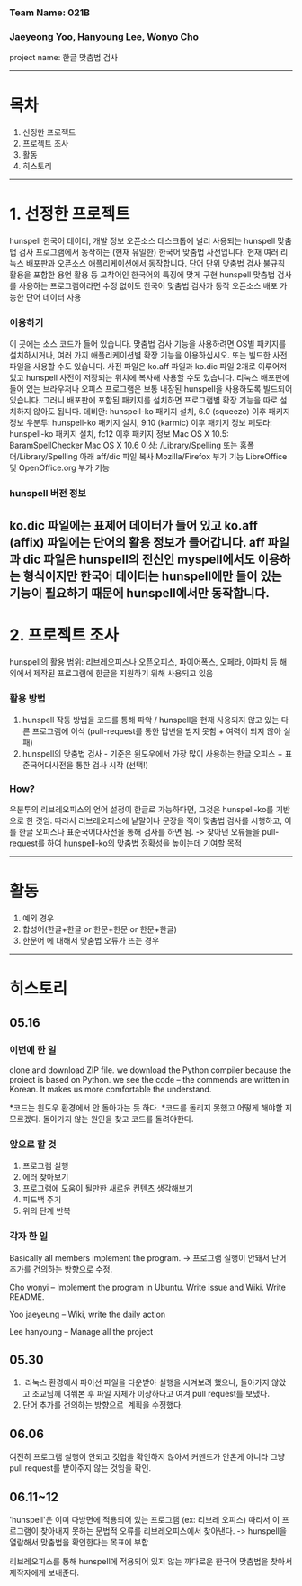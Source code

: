 
### Team Name: 021B
### Jaeyeong Yoo, Hanyoung Lee, Wonyo Cho


project name: 한글 맞춤법 검사






--------------------------------------------
# 목차

1. 선정한 프로젝트
2. 프로젝트 조사
3. 활동
4. 히스토리


--------------------------------------------

# 1. 선정한 프로젝트

hunspell 한국어 데이터, 개발 정보
오픈소스 데스크톱에 널리 사용되는 hunspell 맞춤법 검사 프로그램에서 동작하는 (현재 유일한) 한국어 맞춤법 사전입니다.
현재 여러 리눅스 배포판과 오픈소스 애플리케이션에서 동작합니다.
단어 단위 맞춤법 검사
불규칙 활용을 포함한 용언 활용 등 교착어인 한국어의 특징에 맞게 구현
hunspell 맞춤법 검사를 사용하는 프로그램이라면 수정 없이도 한국어 맞춤법 검사가 동작
오픈소스 배포 가능한 단어 데이터 사용

### 이용하기
이 곳에는 소스 코드가 들어 있습니다. 맞춤법 검사 기능을 사용하려면 OS별 패키지를 설치하시거나, 여러 가지 애플리케이션별 확장 기능을 이용하십시오. 또는 빌드한 사전 파일을 사용할 수도 있습니다.
사전 파일은 ko.aff 파일과 ko.dic 파일 2개로 이루어져 있고 hunspell 사전이 저장되는 위치에 복사해 사용할 수도 있습니다.
리눅스 배포판에 들어 있는 브라우저나 오피스 프로그램은 보통 내장된 hunspell을 사용하도록 빌드되어 있습니다. 그러니 배포판에 포함된 패키지를 설치하면 프로그램별 확장 기능을 따로 설치하지 않아도 됩니다.
데비안: hunspell-ko 패키지 설치, 6.0 (squeeze) 이후 패키지 정보
우분투: hunspell-ko 패키지 설치, 9.10 (karmic) 이후 패키지 정보
페도라: hunspell-ko 패키지 설치, fc12 이후 패키지 정보
Mac OS X 10.5: BaramSpellChecker
Mac OS X 10.6 이상: /Library/Spelling 또는 홈폴더/Library/Spelling 아래 aff/dic 파일 복사
Mozilla/Firefox 부가 기능
LibreOffice 및 OpenOffice.org 부가 기능

### hunspell 버전 정보
ko.dic 파일에는 표제어 데이터가 들어 있고 ko.aff (affix) 파일에는 단어의 활용 정보가 들어갑니다. aff 파일과 dic 파일은 hunspell의 전신인 myspell에서도 이용하는 형식이지만 한국어 데이터는 hunspell에만 들어 있는 기능이 필요하기 때문에 hunspell에서만 동작합니다.
--------------------------------------------

# 2. 프로젝트 조사

hunspell의 활용 범위: 리브레오피스나 오픈오피스, 파이어폭스, 오페라, 아파치 등 해외에서 제작된 프로그램에 한글을 지원하기 위해 사용되고 있음

### 활용 방법

1. hunspell 작동 방법을 코드를 통해 파악 / hunspell을 현재 사용되지 않고 있는 다른 프로그램에 이식 (pull-request를 통한 답변을 받지 못함 + 여력이 되지 않아 실패)
2. hunspell의 맞춤법 검사 - 기준은 윈도우에서 가장 많이 사용하는 한글 오피스 + 표준국어대사전을 통한 검사 시작 (선택!)

### How?

우분투의 리브레오피스의 언어 설정이 한글로 가능하다면, 그것은 hunspell-ko를 기반으로 한 것임. 따라서 리브레오피스에 낱말이나 문장을 적어 맞춤법 검사를 시행하고, 이를 한글 오피스나 표준국어대사전을 통해 검사를 하면 됨.
-> 찾아낸 오류들을 pull-request를 하여 hunspell-ko의 맞춤법 정확성을 높이는데 기여할 목적


---------------------------------------------

# 활동


1. 예외 경우
2. 합성어(한글+한글 or 한문+한문 or 한문+한글)
3. 한문어
에 대해서 맞춤법 오류가 뜨는 경우



--------------------------------------------------------------
# 히스토리

## 05.16

### 이번에 한 일

clone and download ZIP file.
we download the Python compiler because the project is based on Python.
we see the code – the commends are written in Korean. It makes us more comfortable the understand.

*코드는 윈도우 환경에서 안 돌아가는 듯 하다.
*코드를 돌리지 못했고 어떻게 해야할 지 모르겠다. 돌아가지 않는 원인을 찾고 코드를 돌려야한다.



### 앞으로 할 것

1. 프로그램 실행
2. 에러 찾아보기
3. 프로그램에 도움이 될만한 새로운 컨텐츠 생각해보기
4. 피드백 주기
5. 위의 단계 반복


### 각자 한 일

Basically all members implement the program.
-> 프로그램 실행이 안돼서 단어 추가를 건의하는 방향으로 수정.

Cho wonyi – Implement the program in Ubuntu. Write issue and Wiki. Write README.

Yoo jaeyeung – Wiki, write the daily action 

Lee hanyoung – Manage all the project




## 05.30

1.  리눅스 환경에서 파이선 파일을 다운받아 실행을 시켜보려 했으나, 돌아가지 않았고 조교님께 여쭤본 후 파일 자체가 이상하다고 여겨 pull request를 보냈다.
2. 단어 추가를 건의하는 방향으로  계획을 수정했다.




## 06.06

 여전히 프로그램 실행이 안되고 깃헙을 확인하지 않아서 커멘드가 안온게 아니라 그냥 pull request를 받아주지 않는 것임을 확인.
 
 

## 06.11~12

'hunspell'은 이미 다방면에 적용되어 있는 프로그램 (ex: 리브레 오피스) 따라서 이 프로그램이 찾아내지 못하는 문법적 오류를 리브레오피스에서 찾아낸다.  -> hunspell을 열람해서 맞춤법을 확인한다는 목표에 부합

리브레오피스를 통해 hunspell에 적용되어 있지 않는 까다로운 한국어 맞춤법을 찾아서 제작자에게 보내준다.
